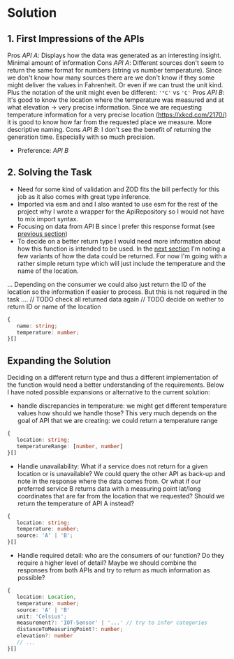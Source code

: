 # Solution

## 1. First Impressions of the APIs

   Pros *API A*: Displays how the data was generated as an interesting insight. Minimal amount of information
   Cons *API A*: Different sources don't seem to return the same format for numbers (string vs number temperature). Since we don't know how many sources there are we don't know if they some might deliver the values in Fahrenheit. Or even if we can trust the unit kind. Plus the notation of the unit might even be different: `'°C'` vs `'C'`
   Pros *API B*: It's good to know the location where the temperature was measured and at what elevation -> very precise information. Since we are requesting temperature information for a very precise location (<https://xkcd.com/2170/>) it is good to know how far from the requested place we measure. More descriptive naming.
   Cons *API B*: I don't see the benefit of returning the generation time. Especially with so much precision.

- Preference: *API B*

## 2. Solving the Task

- Need for some kind of validation and ZOD fits the bill perfectly for this job as it also comes with great type inference.
- Imported via esm and and I also wanted to use esm for the rest of the project why I wrote a wrapper for the ApiRepository so I would not have to mix import syntax.
- Focusing on data from API B since I prefer this response format (see [previous section](#1-first-impressions-of-the-apis))
- To decide on a better return type I would need more information about how this function is intended to be used. In the [next section](#expanding-the-solution) I'm noting a few variants of how the data could be returned. For now I'm going with a rather simple return type which will just include the temperature and the name of the location.

... Depending on the consumer we could also just return the ID of the location so the information if easier to process. But this is not required in the task ....
// TODO check all returned data again
// TODO decide on wether to return ID or name of the location

```ts
{
   name: string;
   temperature: number;
}[]
```

## Expanding the Solution

Deciding on a different return type and thus a different implementation of the function would need a better understanding of the requirements. Below I have noted possible expansions or alternative to the current solution:

- handle discrepancies in temperature: we might get different temperature values how should we handle those? This very much depends on the goal of API that we are creating: we could return a temperature range

```ts
{
   location: string;
   temperatureRange: [number, number]
}[]
```

- Handle unavailability: What if a service does not return for a given location or is unavailable? We could query the other API as back-up and note in the response where the data comes from. Or what if our preferred service B returns data with a measuring point lat/long coordinates that are far from the location that we requested? Should we return the temperature of API A instead?

```ts
{
   location: string;
   temperature: number;
   source: 'A' | 'B';
}[]
```

- Handle required detail: who are the consumers of our function? Do they require a higher level of detail? Maybe we should combine the responses from both APIs and try to return as much information as possible?

```ts
{
   location: Location,
   temperature: number;
   source: 'A' | 'B'
   unit: 'Celsius';
   measurement?: 'IOT-Sensor' | '...' // try to infer categories
   distanceToMeasuringPoint?: number;
   elevation?: number
   // ...
}[]
```
